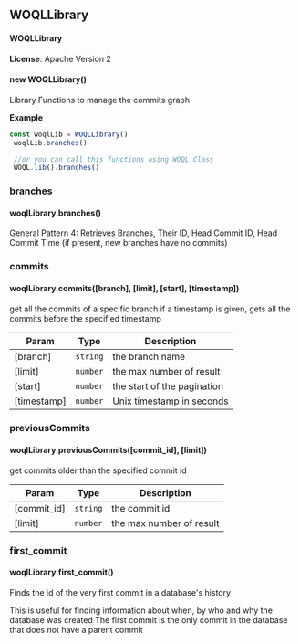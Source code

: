 
## WOQLLibrary
#### WOQLLibrary
**License**: Apache Version 2  

#### new WOQLLibrary()
Library Functions to manage the commits graph

**Example**  
```js
const woqlLib = WOQLLibrary()
 woqlLib.branches()

 //or you can call this functions using WOQL Class
 WOQL.lib().branches()
```

### branches
#### woqlLibrary.branches()
General Pattern 4: Retrieves Branches, Their ID, Head Commit ID, Head Commit Time
(if present, new branches have no commits)


### commits
#### woqlLibrary.commits([branch], [limit], [start], [timestamp])
get all the commits of a specific branch
if a timestamp is given, gets all the commits before the specified timestamp


| Param | Type | Description |
| --- | --- | --- |
| [branch] | <code>string</code> | the branch name |
| [limit] | <code>number</code> | the max number of result |
| [start] | <code>number</code> | the start of the pagination |
| [timestamp] | <code>number</code> | Unix timestamp in seconds |


### previousCommits
#### woqlLibrary.previousCommits([commit_id], [limit])
get commits older than the specified commit id


| Param | Type | Description |
| --- | --- | --- |
| [commit_id] | <code>string</code> | the commit id |
| [limit] | <code>number</code> | the max number of result |


### first_commit
#### woqlLibrary.first\_commit()
Finds the id of the very first commit in a database's history

This is useful for finding information about when, by who and why the database was created
The first commit is the only commit in the database that does not have a parent commit

